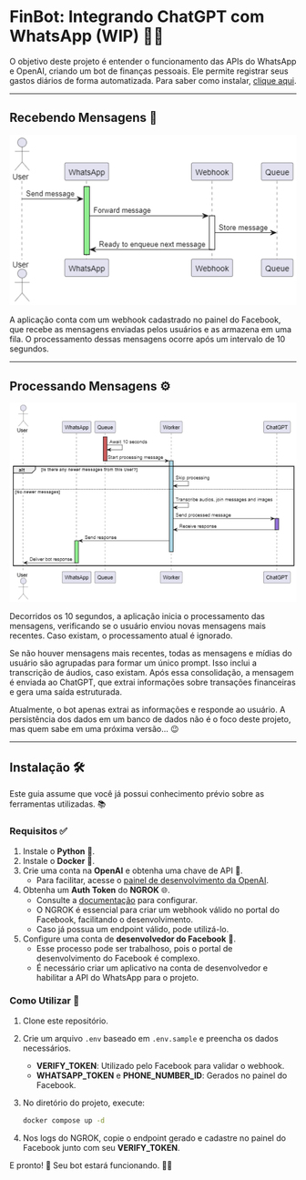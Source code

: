 # FinBot: Integrando ChatGPT com WhatsApp (WIP) 🤖💬

O objetivo deste projeto é entender o funcionamento das APIs do WhatsApp e OpenAI, criando um bot de finanças pessoais. Ele permite registrar seus gastos diários de forma automatizada. Para saber como instalar, [clique aqui](#instalacao).

---

## Recebendo Mensagens 📩

![Receiving Messages](assets/receiving-messages.png)

A aplicação conta com um webhook cadastrado no painel do Facebook, que recebe as mensagens enviadas pelos usuários e as armazena em uma fila. O processamento dessas mensagens ocorre após um intervalo de 10 segundos.

---

## Processando Mensagens ⚙️

![Processing Messages](assets/processing.png)

Decorridos os 10 segundos, a aplicação inicia o processamento das mensagens, verificando se o usuário enviou novas mensagens mais recentes. Caso existam, o processamento atual é ignorado.

Se não houver mensagens mais recentes, todas as mensagens e mídias do usuário são agrupadas para formar um único prompt. Isso inclui a transcrição de áudios, caso existam. Após essa consolidação, a mensagem é enviada ao ChatGPT, que extrai informações sobre transações financeiras e gera uma saída estruturada.

Atualmente, o bot apenas extrai as informações e responde ao usuário. A persistência dos dados em um banco de dados não é o foco deste projeto, mas quem sabe em uma próxima versão... 😉

---

## Instalação 🛠️

Este guia assume que você já possui conhecimento prévio sobre as ferramentas utilizadas. 📚

### Requisitos ✅

1. Instale o **Python** 🐍.
2. Instale o **Docker** 🐳.
3. Crie uma conta na **OpenAI** e obtenha uma chave de API 🔑.
   - Para facilitar, acesse o [painel de desenvolvimento da OpenAI](https://platform.openai.com/api-keys).
4. Obtenha um **Auth Token** do **NGROK** 🌐.
   - Consulte a [documentação](https://dashboard.ngrok.com/get-started/setup/windows) para configurar.
   - O NGROK é essencial para criar um webhook válido no portal do Facebook, facilitando o desenvolvimento.
   - Caso já possua um endpoint válido, pode utilizá-lo.
5. Configure uma conta de **desenvolvedor do Facebook** 📱.
   - Esse processo pode ser trabalhoso, pois o portal de desenvolvimento do Facebook é complexo.
   - É necessário criar um aplicativo na conta de desenvolvedor e habilitar a API do WhatsApp para o projeto.

### Como Utilizar 🚀

1. Clone este repositório.
2. Crie um arquivo `.env` baseado em `.env.sample` e preencha os dados necessários.
   - **VERIFY\_TOKEN**: Utilizado pelo Facebook para validar o webhook.
   - **WHATSAPP\_TOKEN** e **PHONE\_NUMBER\_ID**: Gerados no painel do Facebook.
3. No diretório do projeto, execute:

   ```sh
   docker compose up -d
   ```

4. Nos logs do NGROK, copie o endpoint gerado e cadastre no painel do Facebook junto com seu **VERIFY\_TOKEN**.

E pronto! 🎉 Seu bot estará funcionando. 🤖🔥
